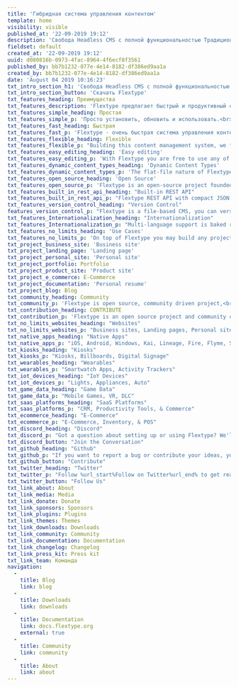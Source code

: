 ```yaml
---
title: 'Гибридная система управления контентом'
template: home
visibility: visible
published_at: '22-09-2019 19:12'
description: 'Свобода Headless CMS с полной функциональностью Традиционных CMS.'
fieldset: default
created_at: '22-09-2019 19:12'
uuid: d080816b-0973-4fac-8964-4f6ecf8f3561
published_by: bb7b1232-077e-4e14-8182-df386ed9aa1a
created_by: bb7b1232-077e-4e14-8182-df386ed9aa1a
date: 'August 04 2019 10:16:23'
txt_intro_section_h1: 'Свобода Headless CMS с полной функциональностью Традиционных CMS.'
txt_intro_section_button: 'Скачать Flextype'
txt_features_heading: Преимущества
txt_features_description: 'Flextype предлагает быстрый и продуктивный способ<br> создания и управлениями веб-сайтами.'
txt_features_simple_heading: Простая
txt_features_simple_p: 'Просто установить, обновить и использовать.<br>Не требуется специальной установки, просто скопируйте файлы на ваш сервер!'
txt_features_fast_heading: Быстрая
txt_features_fast_p: 'Flextype - очень быстрая система управления контентом из-за элегантной архитектуры и встроенного <a href="https://docs.flextype.org/en/concepts/performance">смарт-кэша</a>.'
txt_features_flexible_heading: Flexible
txt_features_flexible_p: "Building this content management system, we focused on simplicity and flexibility. To achieve this, we implemented a simple but powerful Core API's."
txt_features_easy_editing_heading: 'Easy editing'
txt_features_easy_editing_p: 'With Flextype you are free to use any of your favorite content editor to write content or our gorgeous %url_start%Admin Panel%url_end%.'
txt_features_dynamic_content_types_heading: 'Dynamic Content Types'
txt_features_dynamic_content_types_p: 'The flat-file nature of Flextype lets you define unlimited custom fields for any of your entries.'
txt_features_open_source_heading: 'Open Source'
txt_features_open_source_p: 'Flextype is an open-source project founded by Sergey Romanenko and maintained by  Flextype Community.<br>Flextype licensed under the MIT LICENSE<br>to set the world free!'
txt_features_built_in_rest_api_heading: "Built-in REST API"
txt_features_built_in_rest_api_p: "Flextype REST API with compact JSON payloads gives you full programmatic control over your content management system."
txt_features_version_control_heading: "Version Control"
features_version_control_p: "Flextype is a file-based CMS, you can version control all content with GIT or any other Version Control System."
txt_features_Internationalization_heading: "Internationalization"
txt_features_Internationalization_p: "Multi-language support is baked right into the core. You may integrate your Flextype powered website with any cloud-based solution for localization management, like Crowdin or Transifex."
txt_features_no_limits_heading: 'Use Cases'
txt_features_no_limits_p: 'On top of Flextype you may build any project you want.'
txt_project_business_site: 'Business site'
txt_project_landing_page: 'Landing page'
txt_project_personal_site: 'Personal site'
txt_project_portfolio: Portfolio
txt_project_product_site: 'Product site'
txt_project_e_commerce: E-Commerce
txt_project_documentation: 'Personal resume'
txt_project_blog: Blog
txt_community_heading: Community
txt_community_p: 'Flextype is open source, community driven project,<br>and maintained by community!'
txt_contribution_heading: CONTRIBUTE
txt_contribution_p: 'Flextype is an open source project and community contributions are essential to its growing and success. Contributing to the Flextype is easy and you can give as little or as much time as you want.'
txt_no_limits_websites_heading: "Websites"
txt_no_limits_websites_p: "Business sites, Landing pages, Personal site, Portfolios, Product sites, Blogs, Web Apps"
txt_native_apps_heading: "Native Apps"
txt_native_apps_p: "iOS, Android, Windows, Kai, Lineage, Fire, Flyme, Sailfish, Tizen, Remix."
txt_kiosks_heading: "Kiosks"
txt_kiosks_p: "Kiosks, Billboards, Digital Signage"
txt_wearables_heading: "Wearables"
txt_wearables_p: "Smartwatch Apps, Activity Trackers"
txt_iot_devices_heading: "IoY Devices"
txt_iot_devices_p: "Lights, Appliances, Auto"
txt_game_data_heading: "Game Data"
txt_game_data_p: "Mobile Games, VR, DLC"
txt_saas_platforms_heading: "SaaS Platforms"
txt_saas_platforms_p: "CRM, Productivity Tools, & Commerce"
txt_ecommerce_heading: "E-Commerce"
txt_ecommerce_p: "E-Commerce, Inventory, & POS"
txt_discord_heading: "Discord"
txt_discord_p: "Got a question about setting up or using Flextype? We'll do our best to help you out. Also here you may start discussions about core, plugin and themes development."
txt_discord_button: "Join the Conversation"
txt_github_heading: "Github"
txt_github_p: "If you want to report a bug or contribute your ideas, you can use the %url_start%Flextype GitHub Issues tracker%url_end%."
txt_github_button: "Contribute"
txt_twitter_heading: "Twitter"
txt_twitter_p: "Follow %url_start%Follow on Twitter%url_end% to get real-time news regarding the development and all events we are attending."
txt_twitter_button: "Follow Us"
txt_link_about: About
txt_link_media: Media
txt_link_donate: Donate
txt_link_sponsors: Sponsors
txt_link_plugins: Plugins
txt_link_themes: Themes
txt_link_downloads: Downloads
txt_link_community: Community
txt_link_documentation: Documentation
txt_link_changelog: Changelog
txt_link_press_kit: Press kit
txt_link_team: Команда
navigation:
  - 
    title: Blog
    link: blog
  - 
    title: Downloads
    link: downloads
  - 
    title: Documentation
    link: docs.flextype.org
    external: true
  - 
    title: Community
    link: community
  - 
    title: About
    link: about
---
```



